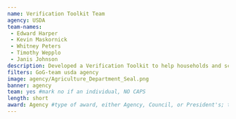 ```yaml
---
name: Verification Toolkit Team
agency: USDA
team-names:
 - Edward Harper
 - Kevin Maskornick
 - Whitney Peters
 - Timothy Wepplo
 - Janis Johnson
description: Developed a Verification Toolkit to help households and school districts improve outcomes in the annual process of verifying applications for National School Lunch and Breakfast Program benefits. Their work ensures that households who apply for these benefits are approved at the correct benefit level, helps program operators reduce their administrative burden, and enhances program integrity.
filters: GoG-team usda agency
image: agency/Agriculture_Department_Seal.png
banner: agency
team: yes #mark no if an individual, NO CAPS
length: short
award: Agency #type of award, either Agency, Council, or President's; this is case sensitive so make sure to match the options listed exactly. This section generates the format of the card
---
```


